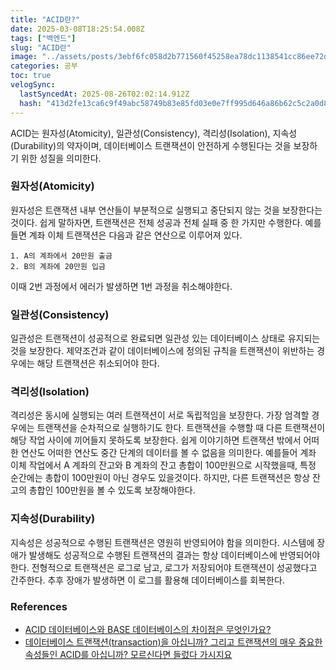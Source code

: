 ```yaml
---
title: "ACID란?"
date: 2025-03-08T18:25:54.008Z
tags: ["백엔드"]
slug: "ACID란"
image: "../assets/posts/3ebf6fc058d2b771560f45258ea78dc1138541cc86ee72d2be19cc856610dc88.png"
categories: 공부
toc: true
velogSync:
  lastSyncedAt: 2025-08-26T02:02:14.912Z
  hash: "413d2fe13ca6c9f49abc58749b83e85fd03e0e7ff995d646a86b62c5c2a0d850"
---
```


ACID는 원자성(Atomicity), 일관성(Consistency), 격리성(Isolation), 지속성(Durability)의 약자이며, 데이터베이스 트랜잭션이 안전하게 수행된다는 것을 보장하기 위한 성질을 의미한다.

### 원자성(Atomicity)
원자성은 트랜잭션 내부 연산들이 부분적으로 실행되고 중단되지 않는 것을 보장한다는 것이다. 쉽게 말하자면, 트랜잭션은 전체 성공과 전체 실패 중 한 가지만 수행한다. 예를 들면 계좌 이체 트랜잭션은 다음과 같은 연산으로 이루어져 있다.
```
1. A의 계좌에서 20만원 출금
2. B의 계좌에 20만원 입금
```
이때 2번 과정에서 에러가 발생하면 1번 과정을 취소해야한다.

### 일관성(Consistency)
일관성은 트랜잭션이 성공적으로 완료되면 일관성 있는 데이터베이스 상태로 유지되는 것을 보장한다. 제약조건과 같이 데이터베이스에 정의된 규칙을 트랜잭션이 위반하는 경우에는 해당 트랜잭션은 취소되어야 한다. 

### 격리성(Isolation)
격리성은 동시에 실행되는 여러 트랜잭션이 서로 독립적임을 보장한다. 가장 엄격할 경우에는 트랜잭션을 순차적으로 실행하기도 한다. 트랜잭션을 수행할 때 다른 트랜잭션이 해당 작업 사이에 끼어들지 못하도록 보장한다. 쉽게 이야기하면 트랜잭션 밖에서 어떠한 연산도 어떠한 연산도 중간 단계의 데이터를 볼 수 없음을 의미한다. 
예를들어 계좌 이체 작업에서 A 계좌의 잔고와 B 계좌의 잔고 총합이 100만원으로 시작했을때, 특정 순간에는 총합이 100만원이 아닌 경우도 있을것이다. 하지만, 다른 트랜잭션은 항상 잔고의 총합인 100만원을 볼 수 있도록 보장해야한다. 

### 지속성(Durability)
지속성은 성공적으로 수행된 트랜잭션은 영원히 반영되어야 함을 의미한다. 시스템에 장애가 발생해도 성공적으로 수행된 트랜잭션의 결과는 항상 데이터베이스에 반영되어야한다. 전형적으로 트랜잭션은 로그로 남고, 로그가 저장되어야 트랜잭션이 성공했다고 간주한다. 추후 장애가 발생하면 이 로그를 활용해 데이터베이스를 회복한다.

### References
- [ACID 데이터베이스와 BASE 데이터베이스의 차이점은 무엇인가요?](https://aws.amazon.com/ko/compare/the-difference-between-acid-and-base-database/)
- [데이터베이스 트랜잭션(transaction)을 아십니까? 그리고 트랜잭션의 매우 중요한 속성들인 ACID를 아십니까? 모르신다면 들렀다 가시지요](https://www.youtube.com/watch?v=sLJ8ypeHGlM)